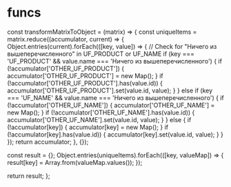 # funcs

const transformMatrixToObject = (matrix) => {
  const uniqueItems = matrix.reduce((accumulator, current) => {
    Object.entries(current).forEach(([key, value]) => {
      // Check for "Ничего из вышеперечисленного" in UF_PRODUCT or UF_NAME
      if (key === 'UF_PRODUCT' && value.name === 'Ничего из вышеперечисленного') {
        if (!accumulator['OTHER_UF_PRODUCT']) {
          accumulator['OTHER_UF_PRODUCT'] = new Map();
        }
        if (!accumulator['OTHER_UF_PRODUCT'].has(value.id)) {
          accumulator['OTHER_UF_PRODUCT'].set(value.id, value);
        }
      } else if (key === 'UF_NAME' && value.name === 'Ничего из вышеперечисленного') {
        if (!accumulator['OTHER_UF_NAME']) {
          accumulator['OTHER_UF_NAME'] = new Map();
        }
        if (!accumulator['OTHER_UF_NAME'].has(value.id)) {
          accumulator['OTHER_UF_NAME'].set(value.id, value);
        }
      } else {
        if (!accumulator[key]) {
          accumulator[key] = new Map();
        }
        if (!accumulator[key].has(value.id)) {
          accumulator[key].set(value.id, value);
        }
      }
    });
    return accumulator;
  }, {});

  const result = {};
  Object.entries(uniqueItems).forEach(([key, valueMap]) => {
    result[key] = Array.from(valueMap.values());
  });

  return result;
};
